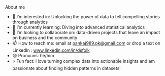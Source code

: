 About me
- 👀 I’m interested in: Unlocking the power of data to tell compelling stories through analytics
- 🌱 I’m currently learning: Diving into advanced statistical analytics
- 💞️ I’m looking to collaborate on: data-driven projects that leave an impact on business and the community
- 📫 How to reach me: email at pankaj989.pk@gmail.com or drop a text on LinkedIn : www.linkedin.com/in/dsfolk
- 😄 Pronouns: he/him
- ⚡ Fun fact: I love turning complex data into actionable insights and am passionate about finding hidden patterns in datasets!

<!---
Pankaj-DS007/Pankaj-DS007 is a ✨ special ✨ repository because its `README.md` (this file) appears on your GitHub profile.
You can click the Preview link to take a look at your changes.
--->
